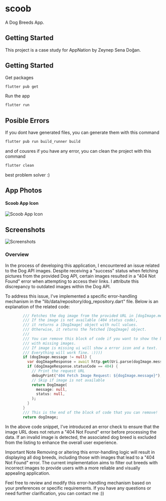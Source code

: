 # scoob

A Dog Breeds App.

## Getting Started

This project is a case study for AppNation by Zeynep Sena Doğan.

## Getting Started
Get packages
```bash
flutter pub get
```

Run the app
```bash
flutter run
```

## Posible Errors
If you dont have generated files, you can generate them with this command
```bash
flutter pub run build_runner build
```

and of cousres if you have any error, you can clean the project with this command
```bash
flutter clean 
```
best problem solver :)

## App Photos

#### Scoob App Icon

![Scoob App Icon](https://github.com/Sena-dogan/scoob/assets/93337596/8f8e753b-8cc6-46ea-8453-3e0338ac83d5)


## Screenshots

![Screenshots](https://github.com/Sena-dogan/scoob/assets/93337596/da96205c-39da-4b5e-a6ef-7ec3b8f57999)


### Overview

In the process of developing this application, I encountered an issue related to the Dog API images. Despite receiving a "success" status when fetching pictures from the provided Dog API, certain images resulted in a "404 Not Found" error when attempting to access their links. I attribute this discrepancy to outdated images within the Dog API.

To address this issue, I've implemented a specific error-handling mechanism in the "lib/data/repository/dog_repository.dart" file. Below is an explanation of the related code:

```dart
        /// Fetches the dog image from the provided URL in [dogImage.message].
        /// If the image is not available (404 status code), 
        /// it returns a [DogImage] object with null values.
        /// Otherwise, it returns the fetched [DogImage] object.
        /// 
        /// You can remove this block of code if you want to show the breeds
        /// with missing images.
        /// If image is missing ui will show a error icon and a text.
        /// Everything will work fine. :))))
        if (dogImage.message != null) {
          var dogImageResponse = await http.get(Uri.parse(dogImage.message!));
          if (dogImageResponse.statusCode == 404) {
            // Print the request URL
            debugPrint("404 Fetch Image Request: ${dogImage.message}");
            // Skip if image is not available
            return DogImage(
              message: null,
              status: null,
            );
          }
        }
        /// This is the end of the block of code that you can remove!
        return dogImage;
```
In the above code snippet, I've introduced an error check to ensure that the image URL does not return a "404 Not Found" error before processing the data. If an invalid image is detected, the associated dog breed is excluded from the listing to enhance the overall user experience.

Important Note
Removing or altering this error-handling logic will result in displaying all dog breeds, including those with images that lead to a "404 Not Found" error. The current implementation aims to filter out breeds with incorrect images to provide users with a more reliable and visually appealing application.

Feel free to review and modify this error-handling mechanism based on your preferences or specific requirements. If you have any questions or need further clarification, you can contact me :))
